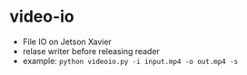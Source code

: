 # video-io
   * File IO on Jetson Xavier
   * relase writer before releasing reader
   * example: ``` python videoio.py -i input.mp4 -o out.mp4 -s ```

